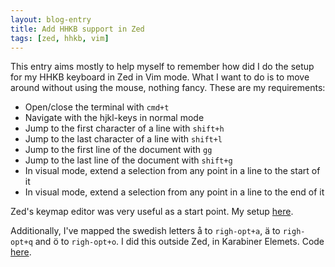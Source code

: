 ```yaml
---
layout: blog-entry
title: Add HHKB support in Zed
tags: [zed, hhkb, vim]
---
```

This entry aims mostly to help myself to remember how did I do the setup for my HHKB keyboard in Zed in Vim mode. What I want to do is to move around without using the mouse, nothing fancy. These are my requirements:

- Open/close the terminal with `cmd+t`
- Navigate with the hjkl-keys in normal mode
- Jump to the first character of a line with `shift+h`
- Jump to the last character of a line with `shift+l`
- Jump to the first line of the document with `gg`
- Jump to the last line of the document with `shift+g`
- In visual mode, extend a selection from any point in a line to the start of it
- In visual mode, extend a selection from any point in a line to the end of it

Zed's keymap editor was very useful as a start point. My setup [here](https://gist.github.com/s-estay/81064b561368849ccfea87e16d649be0).

Additionally, I've mapped the swedish letters å to `righ-opt+a`, ä to `righ-opt+q` and ö to `righ-opt+o`. I did this outside Zed, in Karabiner Elemets. Code [here](https://gist.github.com/s-estay/3f7e10b2f6a2a61f3efe7497d5ac6fea).
